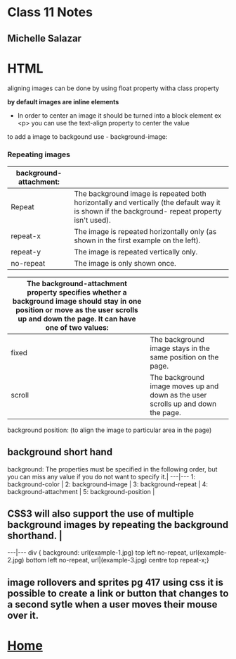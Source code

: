 # Class 11 Notes
## Michelle Salazar

# HTML

aligning images can be done by using float property witha  class property

**by default images are inline elements**
* In order to center an image it should be turned into a block element ex \<p>
you can use the text-align property to center the value

to add a image to backgound use - background-image:
### Repeating images
background-attachment: | |
---|---
Repeat | The background image is repeated both horizontally and vertically (the default way it is shown if the background- repeat property isn't used).
repeat-x | The image is repeated horizontally only (as shown in the first example on the left).
repeat-y| The image is repeated vertically only.
no-repeat |The image is only shown once. 


The background-attachment property specifies whether a background image should stay in one position or move as the user scrolls up and down the page. It can have one of two values:| |
---|---
| fixed | The background image stays in the same position on the page.
| scroll | The background image moves up and down as the user scrolls up and down the page.

background position: \(to align the image to particular area in the page)

## background short hand
background:  The properties must be specified in the following order, but you can miss any value if you do not want to specify it.|
---|---
1: background-color |
2: background-image |
3: background-repeat |
4: background-attachment |
 5: background-position |

## CSS3 will also support the use of multiple background images by repeating the background shorthand. |
 ---|---
 div \{ background:
url\(example-1.jpg)
top left no-repeat, url\(example-2.jpg) bottom left no-repeat, url|(example-3.jpg) centre top repeat-x;}

## image rollovers and sprites pg 417 using css it is possible to create a link or button that changes to a second sytle when a user moves their mouse over it. 
# [Home](https://misalz.github.io/Reading-Notes)
